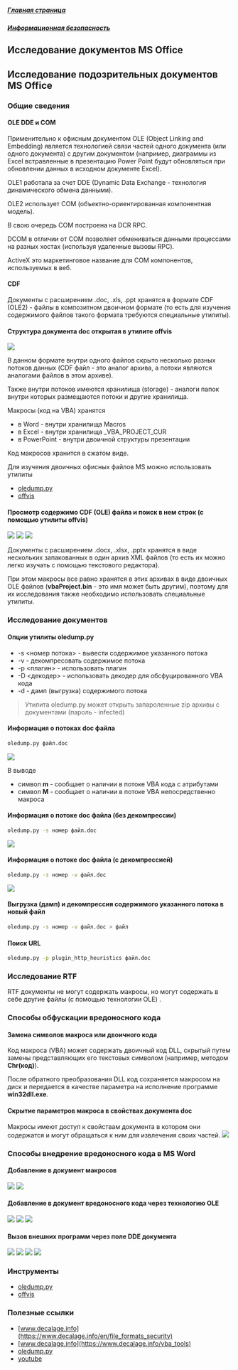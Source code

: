 ##### [Главная страница](../../index.md)
##### [Информационная безопасность](../index.md)
## Исследование документов MS Office
## Исследование подозрительных документов MS Office
### Общие сведения
#### OLE DDE и COM
Применительно к офисным документом OLE (Object Linking and Embedding) является технологией связи частей одного документа (или одного документа) с другим документом (например, диаграммы из Excel вcтравленные в презентацию Power Point будут обновляться при обновлении данных в исходном документе Excel).

OLE1 работала за счет DDE (Dynamic Data Exchange - технология динамического обмена данными).

OLE2 использует COM (объектно-ориентированная компонентная модель).

В свою очередь COM построена на DCR RPC.

DCOM в отличии от COM позволяет обмениваться данными процессами на разных хостах (используя удаленные вызовы RPC).

ActiveX это маркетинговое название для COM компонентов, используемых в веб.
#### CDF
Документы с расширением .doc, .xls, .ppt хранятся в формате CDF (OLE2) - файлы в композитном двоичном формате (то есть для изучения содержимого файлов такого формата требуются специальные утилиты).
#### Структура документа **doc** открытая в утилите **offvis**
![](img/3.png)

В данном формате внутри одного файлов скрыто несколько разных потоков данных (CDF файл - это аналог архива, а потоки являются аналогами файлов в этом архиве).

Также внутри потоков имеются хранилища (storage) - аналоги папок внутри которых размещаются потоки и другие хранилища.

Макросы (код на VBA) хранятся
* в Word - внутри хранилища Macros
* в Excel - внутри хранилища _VBA_PROJECT_CUR
* в PowerPoint - внутри двоичной структуры презентации

Код макросов хранится в сжатом виде.

Для изучения двоичных офисных файлов MS можно использовать утилиты
* [oledump.py]( https://blog.didierstevens.com/programs/oledump-py/)
* [offvis](https://www.google.com/url?sa=t&rct=j&q=&esrc=s&source=web&cd=1&ved=2ahUKEwjJlITsrpXhAhUF06YKHbIWAZQQFjAAegQIAhAB&url=https%3A%2F%2Fgo.microsoft.com%2Ffwlink%2F%3FLinkId%3D158791&usg=AOvVaw0gVChgHz7_0-0CC-Py6UFS)
#### Просмотр содержимо CDF (OLE) файла и поиск в нем строк (с помощью утилиты offvis)
![](img/1.png)
![](img/2.png)
![](img/4.png)

Документы с расширением .docx, .xlsx, .pptx хранятся в виде нескольких запакованных в один архив XML файлов (то есть их можно легко изучать с помощью текстового редактора).

При этом макросы все равно хранятся в этих архивах в виде двоичных OLE файлов (**vbaProject.bin** - это имя может быть другим), поэтому для их исследования также необходимо использовать специальные утилиты.
### Исследование документов
#### Опции утилиты oledump.py
* -s <номер потока> - вывести содержимое указанного потока
* -v - декомпресовать содержимое потока
* -p <плагин> - использовать плагин
* -D <декодер> - использовать декодер для обсфуцированного VBA кода
* -d - дамп (выгрузка) содержимого потока
> Утилита oledump.py может открыть запароленные zip архивы с документами (пароль - infected)
#### Информация о потоках doc файла
```bash
oledump.py файл.doc
```
![](img/50.png)

В выводе
* символ **m** - сообщает о наличии в потоке VBA кода с атрибутами
* символ **M** - сообщает о наличии в потоке VBA непосредственно макроса
#### Информация о потоке doc файла (без декомпрессии)
```bash
oledump.py -s номер файл.doc
```
![](img/51.png)
#### Информация о потоке doc файла (с декомпрессией)
```bash
oledump.py -s номер -v файл.doc
```
![](img/52.png)
#### Выгрузка (дамп) и декомпрессия содержимого указанного потока в новый файл
```bash
oledump.py -s номер -v файл.doc > файл
```
#### Поиск URL
```bash
oledump.py -p plugin_http_heuristics файл.doc
```
### Исследование RTF
RTF документы не могут содержать макросы, но могут содержать в себе другие файлы (с помощью технологии OLE) .
### Способы обфускации вредоносного кода
#### Замена символов макроса или двоичного кода
Код макроса (VBA) может содержать двоичный код DLL, скрытый путем замены представляющих его текстовых символом (например, методом **Chr(код)**).

После обратного преобразования DLL код сохраняется макросом на диск и передается в качестве параметра на исполнение программе **win32dll.exe**.
#### Скрытие параметров макроса в свойствах документа doc
Макросы имеют доступ к свойствам документа в котором они содержатся и могут обращаться к ним для извлечения своих частей.
![](img/40.png)
### Способы внедрение вредоносного кода в MS Word
#### Добавление в документ макросов
![](img/30.png)
![](img/31.png)
#### Добавление в документ вредоносного кода через технологию OLE
![](img/20.png)
![](img/21.png)
![](img/22.png)
#### Вызов внешних программ через поле DDE документа
![](img/10.png)
![](img/11.png)
![](img/12.png)
![](img/13.png)
### Инструменты
* [oledump.py]( https://blog.didierstevens.com/programs/oledump-py/)
* [offvis](https://www.google.com/url?sa=t&rct=j&q=&esrc=s&source=web&cd=1&ved=2ahUKEwjJlITsrpXhAhUF06YKHbIWAZQQFjAAegQIAhAB&url=https%3A%2F%2Fgo.microsoft.com%2Ffwlink%2F%3FLinkId%3D158791&usg=AOvVaw0gVChgHz7_0-0CC-Py6UFS)
### Полезные ссылки
* [www.decalage.info](https://www.decalage.info/en/file_formats_security)
* [www.decalage.info](https://www.decalage.info/vba_tools)
* [oledump.py]( https://blog.didierstevens.com/programs/oledump-py/)
* [youtube](https://www.youtube.com/user/dist67/videos)
